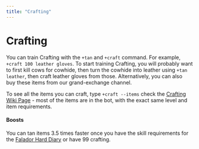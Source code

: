 ```yaml
---
title: "Crafting"
---
```


# Crafting

You can train Crafting with the `+tan` and `+craft` command. For example, `+craft 100 leather gloves`. To start training Crafting, you will probably want to first kill cows for cowhide, then turn the cowhide into leather using `+tan leather`, then craft leather gloves from those. Alternatively, you can also buy these items from our grand-exchange channel.

To see all the items you can craft, type `+craft --items` check the [Crafting Wiki Page](https://oldschool.runescape.wiki/w/Crafting) - most of the items are in the bot, with the exact same level and item requirements.

#### Boosts

You can tan items 3.5 times faster once you have the skill requirements for the [Falador Hard Diary](https://oldschool.runescape.wiki/w/Falador_Diary#Hard) or have 99 crafting.
